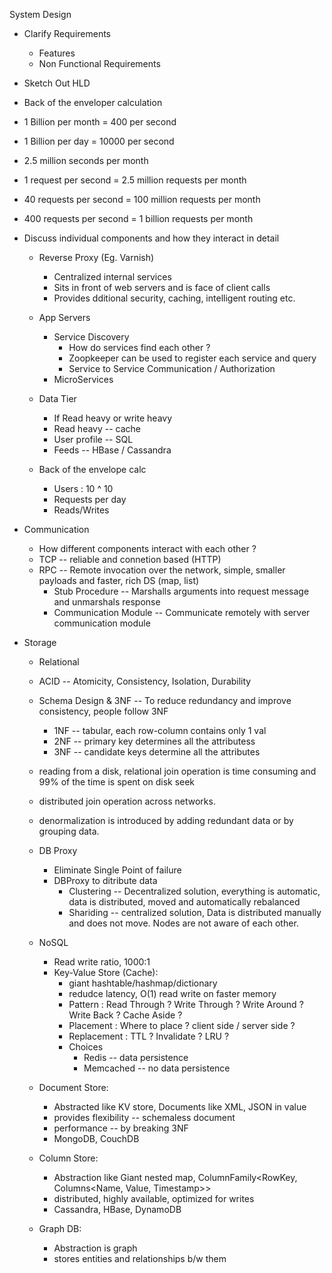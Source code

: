System Design
* Clarify Requirements
  * Features
  * Non Functional Requirements

* Sketch Out HLD

* Back of the enveloper calculation
 * 1 Billion per month = 400 per second
 * 1 Billion per day = 10000 per second
 * 2.5 million seconds per month
 * 1 request per second = 2.5 million requests per month
 * 40 requests per second = 100 million requests per month
 * 400 requests per second = 1 billion requests per month

* Discuss individual components and how they interact in detail
  * Reverse Proxy (Eg. Varnish)
  	* Centralized internal services
  	* Sits in front of web servers and is face of client calls
  	* Provides dditional security, caching, intelligent routing etc.

  * App Servers
  	* Service Discovery
  	  * How do services find each other ?
  	  * Zoopkeeper can be used to register each service and query
  	  * Service to Service Communication / Authorization
  	* MicroServices
  * Data Tier
  	* If Read heavy or write heavy 
  	* Read heavy -- cache
  	* User profile -- SQL
  	* Feeds -- HBase / Cassandra
  * Back of the envelope calc
  	* Users : 10 ^ 10
  	* Requests per day
  	* Reads/Writes

 * Communication
 	* How different components interact with each other ?
 	* TCP -- reliable and connetion based (HTTP)
 	* RPC --  Remote invocation over the network, simple, smaller payloads and faster, rich DS (map, list)
 		* Stub Procedure -- Marshalls arguments into request message and unmarshals response
 		* Communication Module -- Communicate remotely with server communication module

 * Storage
   * Relational
   	* ACID -- Atomicity, Consistency, Isolation, Durability
   	* Schema Design & 3NF -- To reduce redundancy and improve consistency, people follow 3NF 
   		* 1NF -- tabular, each row-column contains only 1 val
   		* 2NF -- primary key determines all the attributess
   		* 3NF -- candidate keys determine all the attributes
    * reading from a disk, relational join operation is time consuming and 99% of the time is spent on disk seek
   	* distributed join operation across networks.
   	* denormalization is introduced by adding redundant data or by grouping data.

   	* DB Proxy
   		* Eliminate Single Point of failure
   		* DBProxy to ditribute data
   			* Clustering -- Decentralized solution, everything is automatic, data is distributed, moved and automatically rebalanced
   			* Shariding -- centralized solution, Data is distributed manually and does not move. Nodes are not aware of each other.

   * NoSQL
   	 * Read write ratio, 1000:1
   	 * Key-Value Store (Cache):
   		* giant hashtable/hashmap/dictionary
   		* redudce latency, O(1) read write on faster memory
   		* Pattern : Read Through ? Write Through ? Write Around ? Write Back ? Cache Aside ?
   		* Placement : Where to place ? client side / server side ?
   		* Replacement : TTL ? Invalidate ? LRU ?
   		* Choices
   			* Redis -- data persistence
   			* Memcached -- no data persistence

    * Document Store:
    	* Abstracted like KV store, Documents like XML, JSON in value
    	* provides flexibility -- schemaless document
    	* performance -- by breaking 3NF
    	* MongoDB, CouchDB
    
    * Column Store:
    	* Abstraction like Giant nested map, ColumnFamily<RowKey, Columns<Name, Value, Timestamp>>
    	* distributed, highly available, optimized for writes
    	* Cassandra, HBase, DynamoDB
    
    * Graph DB:
    	* Abstraction is graph
    	* stores entities and relationships b/w them
    	





